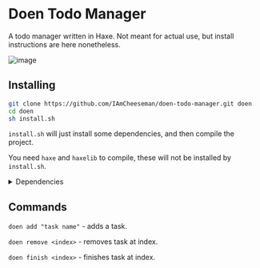 # Doen Todo Manager
A todo manager written in Haxe. Not meant for actual use, but install instructions are here nonetheless.

![image](https://user-images.githubusercontent.com/64710123/183302338-d626b4fe-7f4d-45f4-bd97-cb8d67ade4b0.png)

## Installing

```sh
git clone https://github.com/IAmCheeseman/doen-todo-manager.git doen
cd doen
sh install.sh
```

`install.sh` will just install some dependencies, and then compile the project.

You need `haxe` and `haxelib` to compile, these will not be installed by `install.sh`.

<details>
    <summary>Dependencies</summary>

`hxcpp`

`json2object`

`nekotools`

</details>

## Commands

`doen add "task name"` - adds a task.

`doen remove <index>` - removes task at index.

`doen finish <index>` - finishes task at index.
